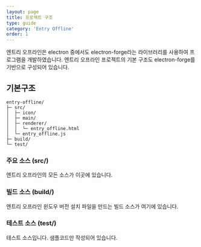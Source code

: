 ```yaml
---
layout: page
title: 프로젝트 구조
type: guide
category: 'Entry Offline'
order: 1
---
```


엔트리 오프라인은 electron 중에서도 electron-forge라는 라이브러리를 사용하여 프로그램을 개발하였습니다. 엔트리 오프라인 프로젝트의 기본 구조도 electron-forge를 기반으로 구성되어 있습니다.

## 기본구조
```text
entry-offline/
├─ src/
│  ├─ icon/
│  ├─ main/
│  ├─ renderer/
│  │  └─ entry_offline.html
│  └─ entry_offline.js
├─ build/
└─ test/
```

### 주요 소스 (src/)
엔트리 오프라인의 모든 소스가 이곳에 있습니다.

### 빌드 소스 (build/)
엔트리 오프라인 윈도우 버전 설치 파일을 만드는 빌드 소스가 여기에 있습니다.

### 테스트 소스 (test/)
테스트 소스입니다. 샘플코드만 작성되어 있습니다.